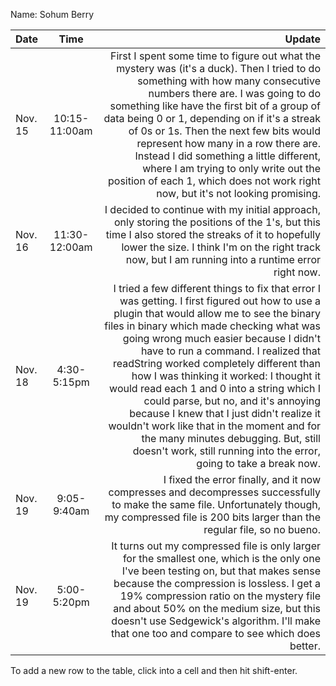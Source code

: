 Name: Sohum Berry

| Date    |     Time      |                                                                                                                                                                                                                                                                                                                                                                                                                                                                                                                                                                                                                                                          Update |
|:--------|:-------------:|----------------------------------------------------------------------------------------------------------------------------------------------------------------------------------------------------------------------------------------------------------------------------------------------------------------------------------------------------------------------------------------------------------------------------------------------------------------------------------------------------------------------------------------------------------------------------------------------------------------------------------------------------------------:|
| Nov. 15 | 10:15-11:00am |                                                                                                                                  First I spent some time to figure out what the mystery was (it's a duck). Then I tried to do something with how many consecutive numbers there are. I was going to do something like have the first bit of a group of data being 0 or 1, depending on if it's a streak of 0s or 1s. Then the next few bits would represent how many in a row there are. Instead I did something a little different, where I am trying to only write out the position of each 1, which does not work right now, but it's not looking promising. |
| Nov. 16 | 11:30-12:00am |                                                                                                                                                                                                                                                                                                                                                                                                          I decided to continue with my initial approach, only storing the positions of the 1's, but this time I also stored the streaks of it to hopefully lower the size. I think I'm on the right track now, but I am running into a runtime error right now. |
| Nov. 18 |  4:30-5:15pm  | I tried a few different things to fix that error I was getting. I first figured out how to use a plugin that would allow me to see the binary files in binary which made checking what was going wrong much easier because I didn't have to run a command. I realized that readString worked completely different than how I was thinking it worked: I thought it would read each 1 and 0 into a string which I could parse, but no, and it's annoying because I knew that I just didn't realize it wouldn't work like that in the moment and for the many minutes debugging. But, still doesn't work, still running into the error, going to take a break now. |
| Nov. 19 |  9:05-9:40am  |                                                                                                                                                                                                                                                                                                                                                                                                                                                           I fixed the error finally, and it now compresses and decompresses successfully to make the same file. Unfortunately though, my compressed file is 200 bits larger than the regular file, so no bueno. |
| Nov. 19 |  5:00-5:20pm  |                                                                                                                                                                                                                                                                                         It turns out my compressed file is only larger for the smallest one, which is the only one I've been testing on, but that makes sense because the compression is lossless. I get a 19% compression ratio on the mystery file and about 50% on the medium size, but this doesn't use Sedgewick's algorithm. I'll make that one too and compare to see which does better. |


To add a new row to the table, click into a cell and then hit shift-enter.